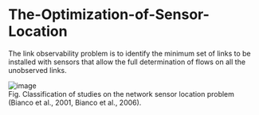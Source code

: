 # The-Optimization-of-Sensor-Location
The link observability problem is to identify the minimum set of links to be installed with sensors that allow the full determination of flows on all the unobserved links. 

![image](https://ars.els-cdn.com/content/image/1-s2.0-S0191261516000436-gr1.jpg)      
Fig.  Classification of studies on the network sensor location problem (Bianco et al., 2001, Bianco et al., 2006).
